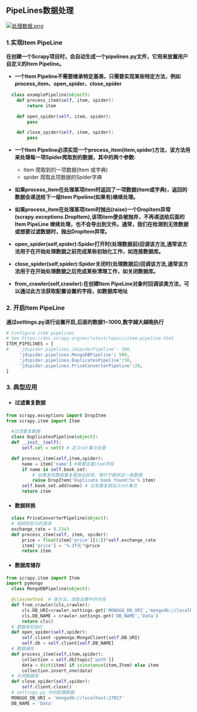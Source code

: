## PipeLines数据处理
[![处理数据.png](https://i.loli.net/2018/05/02/5ae91e00e7e62.png)](https://i.loli.net/2018/05/02/5ae91e00e7e62.png)

### 1.实现Item PipeLine
  **在创建一个Scrapy项目时，会自动生成一个pipelines.py文件，它用来放置用户自定义的Item Pipeline。**

  - **一个Item Pipeline不需要继承特定基类，只需要实现某些特定方法，例如process_item、open_spider、close_spider**
```python
  class examplePipeline(object):
    def process_item(self, item, spider):
        return item

    def open_spider(self, item, spider):
        pass

    def close_spider(self, item, spider):
        pass
```
  - **一个Item Pipeline必须实现一个process_item(item,spider)方法，该方法用来处理每一项Spider爬取到的数据，其中的两个参数:**

    - Item  爬取到的一项数据(Item 或字典)
    - spider 爬取此项数据的Spider字典
  - **如果process_item在处理某项item时返回了一项数据(Item或字典)，返回的数据会递送给下一级Item Pipeline(如果有)继续处理。**
  - **如果process_item在处理某项item时抛出(raise)一个DropItem异常(scrapy.exceptions.DropItem),该项item便会被抛弃，不再递送给后面的Item PipeLine 继续处理，也不会导出到文件。通常，我们在检测到无效数据或想要过滤数据时，抛出DropItem异常。**
  - **open_spider(self,spider):Spider打开时(处理数据前)回调该方法,通常该方法用于在开始处理数据之前完成某些初始化工作，如连接数据库。**
  - **close_spider(self,spider):Spider关闭时(处理数据后)回调该方法,通常该方法用于在开始处理数据之后完成某些清理工作，如关闭数据库。**
  - **from_crawler(self,crawler):在创建Item PipeLine对象时回调该类方法，可以通过此方法获取配置设置的字段，如数据库地址**
### 2. 开启Item PipeLine
**通过settings.py进行设置开启,后面的数据1~1000,数字越大越晚执行**
```python
# Configure item pipelines
# See https://doc.scrapy.org/en/latest/topics/item-pipeline.html
ITEM_PIPELINES = {
#    'jdspider.pipelines.JdspiderPipeline': 300,
     'jdspider.pipelines.MongoDBPipeline': 500,
     'jdspider.pipelines.DuplicatesPipeline':50,
     'jdspider.pipelines.PriceConverterPipeline':20,
}
```

### 3. 典型应用
  - #### 过滤重复数据
  ```python
from scrapy.exceptions import DropItem
from scrapy.item import Item

    #过滤重复数据
    class DuplicatesPipeline(object):
    def __init__(self):
        self.set = set() # 定义set集合去重

    def process_item(self,item,spider):
        name = item['name'] #需要去重item字段
        if name in self.book_set:
            # 如果发现数据重复就抛出异常，等价于删除这一条数据
            raise DropItem('Duplicate book found:%s'% item)
        self.book_set.add(name) # 没有重复就加入set集合
        return item
  ```
  - #### 数据转换
  ```python
    class PriceConverterPipeline(object):
    # 英磅到到元的匯率
    exchange_rate = 8.2343
    def process_item(self, item, spider):
        price = float(item['price'][1:])*self.exchange_rate
        item['price'] = '%.2f元'%price
        return item
  ```
  - #### 数据库储存
  ```python
  from scrapy.item import Item
  import pymongo
    class MongoDBPipeline(object):

    @classmethod  # 类方法，读取设置中的字段
    def from_crawler(cls,crawler):
        cls.DB_URI=crawler.settings.get('MONGGO_DB_URI','mongodb://localhost:27017')
        cls.DB_NAME = crawler.settings.get('DB_NAME','Data')
        return cls()
    # 数据库初始化
    def open_spider(self,spider):
        self.client =pymongo.MongoClient(self.DB_URI)
        self.db = self.client[self.DB_NAME]
    # 数据储存
    def process_item(self,item,spider):
        collection = self.db[topic['path']]
        data = dict(item) if isinstance(item,Item) else item
        collection.insert_one(data)
    # 关闭数据库
    def close_spider(self,spider):
        self.client.close()
    # settings.py 中的配置数据
    MONGGO_DB_URI = 'mongodb://localhost:27017'
    DB_NAME = 'Data'
  ```
